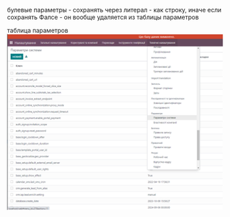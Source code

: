 булевые параметры - сохранять через литерал - как строку, иначе если сохранять Фалсе - он вообще удаляется из таблицы параметров

таблица параметров
![img.png](img.png)